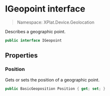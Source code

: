 # IGeopoint interface

> Namespace: XPlat.Device.Geolocation

Describes a geographic point.

```csharp
public interface IGeopoint
```

## Properties

### Position

Gets or sets the position of a geographic point.

```csharp
public BasicGeoposition Position { get; set; }
```
